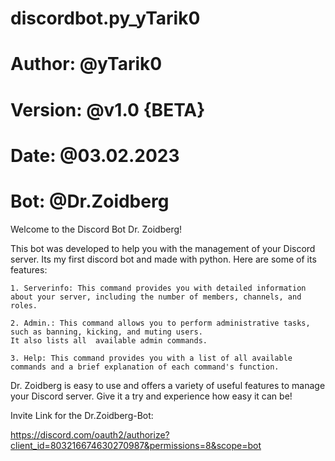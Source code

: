 # discordbot.py_yTarik0
# Author:  @yTarik0
# Version: @v1.0 {BETA}
# Date:    @03.02.2023
# Bot:     @Dr.Zoidberg


Welcome to the Discord Bot Dr. Zoidberg!

  This bot was developed to help you with the management of your Discord server. 
  Its my first discord bot and made with python. Here are some of its features:

    1. Serverinfo: This command provides you with detailed information about your server, including the number of members, channels, and roles.

    2. Admin.: This command allows you to perform administrative tasks, such as banning, kicking, and muting users.
    It also lists all  available admin commands.

    3. Help: This command provides you with a list of all available commands and a brief explanation of each command's function.

  Dr. Zoidberg is easy to use and offers a variety of useful features to manage your Discord server. Give it a try and experience how easy it can be!



Invite Link for the Dr.Zoidberg-Bot:

https://discord.com/oauth2/authorize?client_id=803216674630270987&permissions=8&scope=bot

